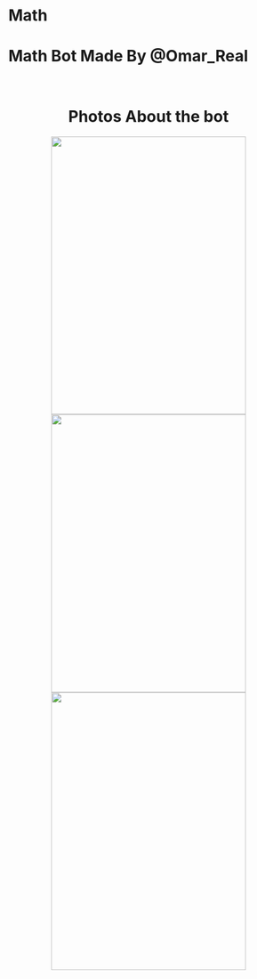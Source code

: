 

# Math
# Math Bot Made By @Omar_Real 

<br />
<center>
<h1>Photos About the bot</h1>
<img src = "https://camo.githubusercontent.com/f638d03012c8fc97337d05515c5a19f9af62146f/68747470733a2f2f777777616c61736d3334312e303030776562686f73746170702e636f6d2f53637265656e73686f745fd9a2d9a0d9a1d9a7d9a0d9a4d9a2d9a32dd9a1d9a1d9a5d9a2d9a2d9a12e706e67" width="350" height="500"/>
<br />
<img src = "https://wwwalasm341.000webhostapp.com/Screenshot_٢٠١٧٠٤٢٣-١١٥٢٤٦.png" width="350" height="500"/>
<br />
<img src = "https://wwwalasm341.000webhostapp.com/Screenshot_٢٠١٧٠٤٢٣-١١٥٢٣٥.png" width="350" height="500"/>
